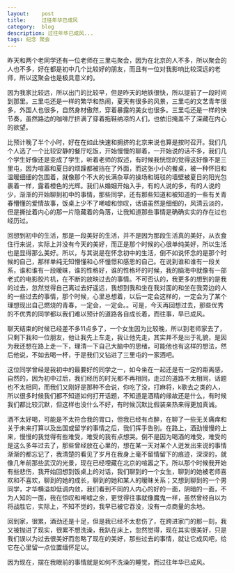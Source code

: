 ```yaml
---
layout:    post
title:     过往年华已成风
category:  blog
description: 过往年华已成风...
tags: 纪念 聚会
---
```

昨天和两个老同学还有一位老师在三里屯聚会，因为在北京的人不多，所以聚会的人也不多，好在都是初中几个比较好的朋友，而且有一位对我影响比较深远的老师，所以这聚会也是极具意义的。

因为我家比较远，所以出门的比较早，但是昨天的地铁很快，所以提前了一段时间到那里。三里屯还是一样的繁华和热闹，夏天有很多的风景，三里屯的文艺青年很多，外国人也很多，自然身材傲然，穿着暴露的美女也很多。三里屯还是一样的快节奏，虽然路边的咖啡厅挤满了穿着拖鞋纳凉的人们，也依旧掩盖不了深藏在内心的欲望。

比预计晚了半个小时，好在在如此快速和拥挤的北京来说也算是按时召开。我们几个人选了一个比较安静的餐厅吃饭，开始慢慢的聊着，一开始说的话不多，我们几个学生好像还是变成了学生，听着老师的叙述，有时候我恍惚的觉得这好像不是三里屯，因为喧嚣和夏日的烦躁都被挡在了外面，而这张小小的餐桌，被一种怀旧和温暖细细的包围着，就像那个不大的长满杂草的操场和斑驳的墙壁被夏日的阳光包裹着一样，露着橙色的光辉。我们从婚姻开始入手，有的人说的多，有的人说的少，渐渐的开始聊到初中的事情，那些同学，还有那些知道和被知道的一些有关青春懵懂的爱情故事，饭桌上少不了唏嘘和惊叹，话语虽然是细细的，风清云淡的，但是撕扯着内心的那一片隐藏着的角落，让我知道那些事情是确确实实的存在过也经历过。

回想到初中的生活，那是一段美好的生活，并不是因为那段生活真的美好，从衣食住行来说，实际上并没有今天的美好，而正是那个时候的心很单纯美好，所以生活也是显得那么美好。所以，与其说是在怀念初中的生活，倒不如说怀念的是那个时候的自己，那样单纯无知懵懂和心怀憧憬和感恩的自己。在说到谁和谁有一段关系，谁和谁有一段暧昧，谁的性格好，谁的性格坏的时候，我的脑海中就像有一部老式的电影胶片机，在不断的放映过去的事情。不可否认的，我更多的想到的是我的过去，忽然觉得自己离过去好遥远，我想到我和坐在我对面的和坐在我旁边的人的一些过去的事情，那个时候，心里总想着，以后一定会这样的，一定会为了某个理想现出自己燃烧的青春，一定会，一定会。。可是，今天再回想过去，那些优秀的不优秀的同学都以我们难以预计的道路各自成长着，而往事，早已成风。

聊天结束的时候已经差不多11点多了，一个女生因为比较晚，所以到老师家去了，只剩下我和一位朋友，他让我先上车走，我让他先走，其实并不是出于礼貌，是因为我还想在路上走一下，理清一下自己大脑中的思绪，可能他也有这样的想法，然后他说，不如去喝一杯，于是我们又钻进了三里屯的一家酒吧。

这位同学曾经是我初中的最要好的同学之一，如今坐在一起还是有一定的距离感，自然的，因为初中过后，我们经历的时光都不再相同，走过的道路不太相同，话题也不太相同，而我们又刚好是那种不会说，你吃了没，打麻将，k歌去之类的人，所以很多时候我们都不知道如何打开话题，不知道是酒精的缘故还是什么，有时候我们都比较沉默，但这样也没什么不好，有时候沉默比假装亲热来得更加真诚。

酒不太好喝，可能是不太符合我的胃口，但我已经有点醉，在聊了一些无关痛痒和关于未来打算以及出国或留学的事情之后，我们挥手告别。在路上，酒劲慢慢的上来，慢慢的我觉得有些难受，难受的我有点想哭。倒不是因为喝酒的难受，难受的是这么多年过去了，那些曾经放在心里的，想在某一天对某个人迸发出来说的事情渐渐的都忘记了，我清楚的看见了岁月在我身上毫不留情留下的痕迹，深深的，就像几年前那些武汉的光景，现在已经埋藏在北京的喧嚣之下。所以那个时候我开始有些悲伤，我开始回想到饭桌上的对话，我们聊到的一个女生，聊到的她被老师喜欢和不喜欢，聊到的她的成长，聊到的她和某人的暧昧关系；又想到聊到的一个男同学，才华横溢却低调内敛，我们看到不同的人内心的好的一面，阴暗的一面，不为人知的一面，我在惊叹和唏嘘之余，更觉得往事就像魔鬼一样，虽然曾经自以为将战胜它，实际上，不知不觉的，我早已被它吞没，没有一点商量的余地。

回到家，很累，酒劲还是十足，但是我已经不太悲伤了，在跨进家门的那一刻，我又被抛进了现实，很累不想洗澡，我趴在床上，忽然觉得，现在其实很美好，只是我们误以为过去很美好而忽略了现在的美好，那些过去的事情，就让它成风吧，给它在心里留一点位置缅怀足以。

因为现在，摆在我眼前的事情就是如何不洗澡的睡觉，而过往年华已成风。